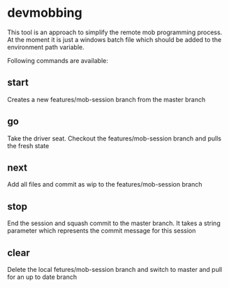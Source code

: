 # devmobbing
This tool is an approach to simplify the remote mob programming process. At the moment it is just a windows batch file which should be added to the environment path variable.

Following commands are available:

## start
Creates a new features/mob-session branch from the master branch

## go
Take the driver seat. Checkout the features/mob-session branch and pulls the fresh state

## next
Add all files and commit as wip to the features/mob-session branch

## stop
End the session and squash commit to the master branch. It takes a string parameter which represents the commit message for this session

## clear
Delete the local fetures/mob-session branch and switch to master and pull for an up to date branch
